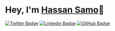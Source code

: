 # Hey, I'm <a href="https://www.linkedin.com/in/hassan-samo">Hassan Samo</a>👋

[![Twitter Badge](https://img.shields.io/badge/-@HassanSamo9-1ca0f1?style=flat-square&labelColor=1ca0f1&logo=twitter&logoColor=white&link=https://twitter.com/HassanSamo9)](https://twitter.com/HassanSamo9) 
[![Linkedin Badge](https://img.shields.io/badge/-HassanSamo-blue?style=flat-square&logo=Linkedin&logoColor=white&link=https://www.linkedin.com/in/hassansamo/)](https://www.linkedin.com/in/hassansamo/)
[![GitHub Badge](https://img.shields.io/badge/HassanSamo-100000?style=for-the-badge&logo=github&logoColor=white-HassanSamo-blue?style=flat-square&logo=Linkedin&logoColor=white&link=https://www.linkedin.com/in/hassansamo/)](https://www.linkedin.com/in/hassansamo/)
